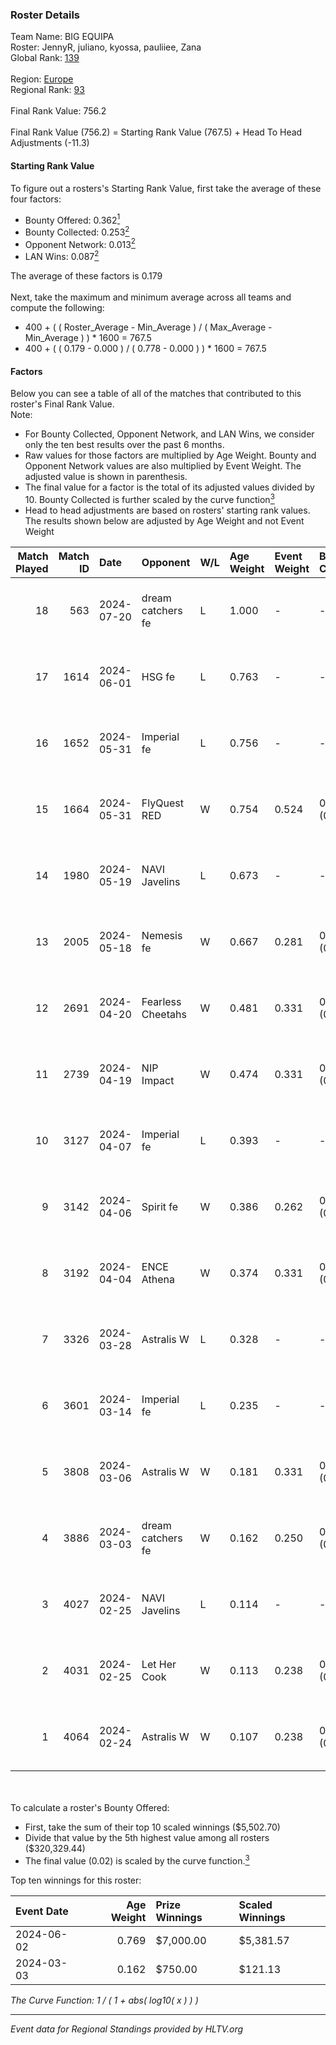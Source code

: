 ### Roster Details<br />
Team Name: BIG EQUIPA<br />
Roster: JennyR, juliano, kyossa, pauliiee, Zana<br />
Global Rank: [139](../standings_global.md)<br />
<br />
Region: [Europe]( ../standings_europe.md)<br />
Regional Rank: [93]( ../standings_europe.md)<br />
<br />
Final Rank Value:  756.2<br />
<br />
Final Rank Value (756.2) = Starting Rank Value (767.5) + Head To Head Adjustments (-11.3)<br />

#### Starting Rank Value<br />
To figure out a rosters's Starting Rank Value, first take the average of these four factors:<br />
- Bounty Offered: 0.362[<sup>1</sup>](#table2)
- Bounty Collected: 0.253[<sup>2</sup>](#table1)
- Opponent Network: 0.013[<sup>2</sup>](#table1)
- LAN Wins: 0.087[<sup>2</sup>](#table1)

The average of these factors is 0.179<br />
<br />
Next, take the maximum and minimum average across all teams and compute the following:<br />
- 400 + ( ( Roster_Average - Min_Average ) / ( Max_Average - Min_Average ) ) * 1600 = 767.5
- 400 + ( ( 0.179 - 0.000 ) / ( 0.778 - 0.000 ) ) * 1600 = 767.5


#### Factors<br />
Below you can see a table of all of the matches that contributed to this roster's Final Rank Value.<br />
Note:<br />

- For Bounty Collected, Opponent Network, and LAN Wins, we consider only the ten best results over the past 6 months.
- Raw values for those factors are multiplied by Age Weight. Bounty and Opponent Network values are also multiplied by Event Weight. The adjusted value is shown in parenthesis.
- The final value for a factor is the total of its adjusted values divided by 10. Bounty Collected is further scaled by the curve function[<sup>3</sup>](#curveFunction)
- Head to head adjustments are based on rosters' starting rank values. The results shown below are adjusted by Age Weight and not Event Weight
<span id="table1"></span><br />


| Match Played | Match ID | Date       | Opponent          | W/L | Age Weight | Event Weight | Bounty Collected | Opponent Network | LAN Wins  | H2H Adj. | Roster                                  |
| -: | -: | :- | :- | :- | :- | :- | :- | :- | :- | -: | :- |
|           18 |      563 | 2024-07-20 | dream catchers fe | L   | 1.000      | -            | -                | -                | -         |   -18.12 | JennyR, juliano, kyossa, pauliiee, Zana |
|           17 |     1614 | 2024-06-01 | HSG fe            | L   | 0.763      | -            | -                | -                | -         |    -9.95 | JennyR, juliano, kyossa, pauliiee, Zana |
|           16 |     1652 | 2024-05-31 | Imperial fe       | L   | 0.756      | -            | -                | -                | -         |    -4.61 | JennyR, juliano, kyossa, pauliiee, Zana |
|           15 |     1664 | 2024-05-31 | FlyQuest RED      | W   | 0.754      | 0.524        | 0.017 (0.007)    | 0.136 (0.054)    | 1 (0.754) |    11.54 | JennyR, juliano, kyossa, pauliiee, Zana |
|           14 |     1980 | 2024-05-19 | NAVI Javelins     | L   | 0.673      | -            | -                | -                | -         |    -8.66 | JennyR, juliano, kyossa, pauliiee, Zana |
|           13 |     2005 | 2024-05-18 | Nemesis fe        | W   | 0.667      | 0.281        | 0.000 (0.000)    | 0.000 (0.000)    | 0 (0.000) |     2.18 | JennyR, juliano, kyossa, pauliiee, Zana |
|           12 |     2691 | 2024-04-20 | Fearless Cheetahs | W   | 0.481      | 0.331        | 0.003 (0.000)    | 0.062 (0.010)    | 0 (0.000) |     6.04 | JennyR, juliano, kyossa, pauliiee, Zana |
|           11 |     2739 | 2024-04-19 | NIP Impact        | W   | 0.474      | 0.331        | 0.005 (0.001)    | 0.219 (0.034)    | 0 (0.000) |     6.51 | JennyR, juliano, kyossa, pauliiee, Zana |
|           10 |     3127 | 2024-04-07 | Imperial fe       | L   | 0.393      | -            | -                | -                | -         |    -2.31 | JennyR, juliano, kyossa, pauliiee, Zana |
|            9 |     3142 | 2024-04-06 | Spirit fe         | W   | 0.386      | 0.262        | 0.005 (0.001)    | 0.136 (0.014)    | 0 (0.000) |     4.30 | JennyR, juliano, kyossa, pauliiee, Zana |
|            8 |     3192 | 2024-04-04 | ENCE Athena       | W   | 0.374      | 0.331        | 0.002 (0.000)    | 0.033 (0.004)    | 0 (0.000) |     3.88 | JennyR, juliano, kyossa, pauliiee, Zana |
|            7 |     3326 | 2024-03-28 | Astralis W        | L   | 0.328      | -            | -                | -                | -         |    -6.72 | JennyR, juliano, kyossa, pauliiee, Zana |
|            6 |     3601 | 2024-03-14 | Imperial fe       | L   | 0.235      | -            | -                | -                | -         |    -1.40 | JennyR, juliano, kyossa, pauliiee, Zana |
|            5 |     3808 | 2024-03-06 | Astralis W        | W   | 0.181      | 0.331        | 0.001 (0.000)    | 0.019 (0.001)    | 0 (0.000) |     1.72 | JennyR, juliano, kyossa, pauliiee, Zana |
|            4 |     3886 | 2024-03-03 | dream catchers fe | W   | 0.162      | 0.250        | 0.016 (0.001)    | 0.167 (0.007)    | 0 (0.000) |     2.16 | JennyR, juliano, kyossa, pauliiee, Zana |
|            3 |     4027 | 2024-02-25 | NAVI Javelins     | L   | 0.114      | -            | -                | -                | -         |    -1.55 | JennyR, juliano, kyossa, pauliiee, Zana |
|            2 |     4031 | 2024-02-25 | Let Her Cook      | W   | 0.113      | 0.238        | 0.060 (0.002)    | 0.137 (0.004)    | 0 (0.000) |     2.53 | JennyR, juliano, kyossa, pauliiee, Zana |
|            1 |     4064 | 2024-02-24 | Astralis W        | W   | 0.107      | 0.238        | 0.002 (0.000)    | 0.060 (0.002)    | 0 (0.000) |     1.19 | JennyR, juliano, kyossa, pauliiee, Zana |

<br />
<span id="table2"></span><br />
To calculate a roster's Bounty Offered:<br />

- First, take the sum of their top 10 scaled winnings ($5,502.70)
- Divide that value by the 5th highest value among all rosters ($320,329.44)
- The final value (0.02) is scaled by the curve function.[<sup>3</sup>](#curveFunction)

Top ten winnings for this roster:<br />

| Event Date | Age Weight | Prize Winnings | Scaled Winnings |
| :- | -: | :- | :- |
| 2024-06-02 |      0.769 | $7,000.00      | $5,381.57       |
| 2024-03-03 |      0.162 | $750.00        | $121.13         |


<span id="curveFunction"></span>_The Curve Function: 1 / ( 1 + abs( log10( x ) ) )_<br />

---
_Event data for Regional Standings provided by HLTV.org_<br />
